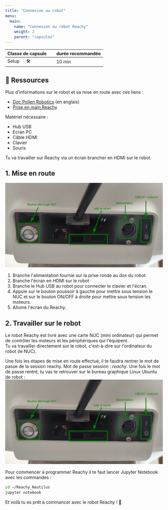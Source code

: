 ```yaml
---
title: "Connexion au robot"
menu:
  main:
    name: "Connexion au robot Reachy"
    weight: 2
    parent: "capsules"
---
```


| Classe de capsule  | &emsp; durée recommandée |
|:-------------------|:------------------|
| Setup  &emsp;  🛠️  |&emsp; 10 min      |


## 📗 Ressources

Plus d'informations sur le robot et sa mise en route avec ces liens :  
- [Doc Pollen Robotics](https://www.pollen-robotics.com/reachy/)  (en anglais)
- [Prise en main Reachy](https://github.com/ta18/Reachy_Nautilus/blob/main/Prise%20en%20main.md)

Matériel nécessaire : 
- Hub USB 
- Ecran PC
- Câble HDMI
- Clavier 
- Souris 

Tu va travailler sur Reachy via un écran brancher en HDMI sur le robot.  

## 1. Mise en route 

![Dos du robot](img/back2021.png)   

1. Branche l'alimentation fournie sur la prise ronde au dos du robot.
2. Branche l'écran en HDMI sur le robot
3. Branche le Hub USB au robot pour connecter le clavier et l'écran.
4. Appuie sur le bouton poussoir à gauche pour mettre sous tension le NUC et sur le bouton ON/OFF à droite pour mettre sous tension les moteurs.
5. Allume l'écran du Reachy. 

## 2. Travailler sur le robot

Le robot Reachy est livré avec une carte NUC (mini ordinateur) qui permet de contrôler les moteurs et les périphériques qui l'équipent.   
Tu va travailler directement sur le robot, c'est-à-dire sur l'ordinateur du robot (le NUC). 

Une fois les étapes de mise en route effectué, il te faudra rentrer le mot de passe de la session reachy. Mot de passe session : *reachy*. 
Une fois le mot de passe rentré, tu vas te retrouver sur le bureau graphique Linux Ubuntu de robot : 
![bureau linux](img/back2021.png) 

Pour commencer à programmer Reachy il te faut lancer Jupyter Notebook avec les commandes :    
```bash
cd ~/Reachy_Nautilus
jupyter notebook 
```

Et voilà tu es prêt à commancer avec le robot Reachy ! 🎉


